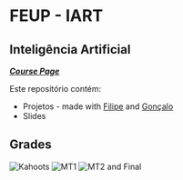 # FEUP - IART

## Inteligência Artificial


[***Course Page***](https://sigarra.up.pt/feup/pt/ucurr_geral.ficha_uc_view?pv_ocorrencia_id=459487)

Este repositório contém:
- Projetos - made with [Filipe](https://github.com/filiperecharte) and [Gonçalo]()
- Slides

## Grades

![Kahoots](https://i.imgur.com/AUmXro7.png)
![MT1](https://i.imgur.com/K0Lz6zw.png)
![MT2 and Final](https://i.imgur.com/aEii5kh.png)

